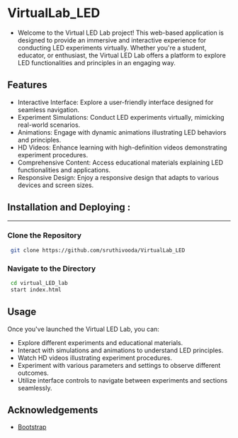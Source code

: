 # VirtualLab_LED


- Welcome to the Virtual LED Lab project! This web-based application is designed to provide an immersive and interactive experience for conducting LED experiments virtually. Whether you're a student, educator, or enthusiast, the Virtual LED Lab offers a platform to explore LED functionalities and principles in an engaging way.



Features
--------

- Interactive Interface: Explore a user-friendly interface designed for seamless navigation.
- Experiment Simulations: Conduct LED experiments virtually, mimicking real-world scenarios.
- Animations: Engage with dynamic animations illustrating LED behaviors and principles.
- HD Videos: Enhance learning with high-definition videos demonstrating experiment procedures.
- Comprehensive Content: Access educational materials explaining LED functionalities and applications.
- Responsive Design: Enjoy a responsive design that adapts to various devices and screen sizes.
    

## Installation and Deploying :
--------------
### Clone the Repository
``` bash
 git clone https://github.com/sruthivooda/VirtualLab_LED
```
### Navigate to the Directory
``` bash
 cd virtual_LED_lab
 start index.html 
```


Usage
-----

Once you've launched the Virtual LED Lab, you can:

- Explore different experiments and educational materials.
- Interact with simulations and animations to understand LED principles.
- Watch HD videos illustrating experiment procedures.
- Experiment with various parameters and settings to observe different outcomes.
- Utilize interface controls to navigate between experiments and sections seamlessly.

## Acknowledgements

 - [Bootstrap](https://getbootstrap.com/)



